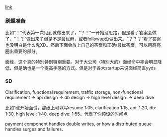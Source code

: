  [link](https://www.1point3acres.com/bbs/thread-949662-1-1.html)

 ### 刷题准备

 比如“！”代表第一次见到就做出来了，“？！”一开始没思路，但是看了答案会做了，“！？”做出来了但是不是最优解，或者followup没做出来。“？？？”看了答案也没明白是什么鬼XD。然后下面会放上自己的答案和正确/最优答案，可以用高亮圈出重要的部分。

面经，这个真的特别特别特别重要。对于大公司（特别大的）面经命中率会明显降低，但是确也是一个提高手感的方式。但是对于各大startup来说面经简直yyds


### SD


Clarification, functional requirement, traffic storage, non-functional requirement -> api design -> db design -> high level design  -> deep dive

比如1点开始面试，那纸上可以写resume 1:05, clarification 1:15, api: 1:20, db: 1:30, high level: 1:40, deep dive: 1:55。代表了你预设的时间点




payment component handles double writes, or how a distributed queue handles surges and failures.

